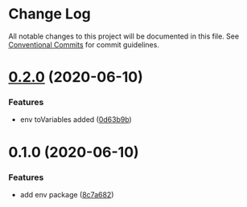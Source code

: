 # Change Log

All notable changes to this project will be documented in this file.
See [Conventional Commits](https://conventionalcommits.org) for commit guidelines.

# [0.2.0](https://github.com/nativecode-dev/nativenode/compare/@nnode/env@0.1.0...@nnode/env@0.2.0) (2020-06-10)


### Features

* env toVariables added ([0d63b9b](https://github.com/nativecode-dev/nativenode/commit/0d63b9bdb3a824e67e63370512f01bc8ccc233ad))





# 0.1.0 (2020-06-10)


### Features

* add env package ([8c7a682](https://github.com/nativecode-dev/nativenode/commit/8c7a682d2b3d0ad513d0610fecf365b4922d9ac6))
